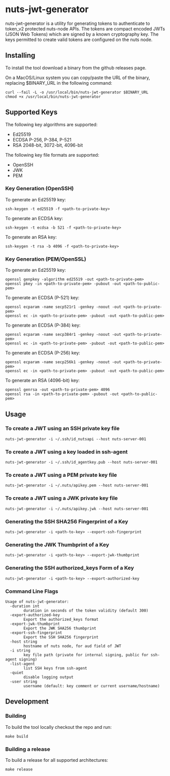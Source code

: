 # nuts-jwt-generator
nuts-jwt-generator is a utility for generating tokens to authenticate to token_v2 protected nuts-node APIs. The tokens are compact encoded JWTs (JSON Web Tokens) which are signed by a known cryptography key. The keys permitted to create valid tokens are configured on the nuts node.

## Installing
To install the tool download a binary from the github releases page.

On a MacOS/Linux system you can copy/paste the URL of the binary, replacing $BINARY_URL in the following command:
```
curl --fail -L -o /usr/local/bin/nuts-jwt-generator $BINARY_URL
chmod +x /usr/local/bin/nuts-jwt-generator
```

## Supported Keys
The following key algorithms are supported:
- Ed25519
- ECDSA P-256, P-384, P-521
- RSA 2048-bit, 3072-bit, 4096-bit

The following key file formats are supported:
- OpenSSH
- JWK
- PEM

### Key Generation (OpenSSH)
To generate an Ed25519 key:
```
ssh-keygen -t ed25519 -f <path-to-private-key>
```

To generate an ECDSA key:
```
ssh-keygen -t ecdsa -b 521 -f <path-to-private-key>
```

To generate an RSA key:
```
ssh-keygen -t rsa -b 4096 -f <path-to-private-key>
```

### Key Generation (PEM/OpenSSL)
To generate an Ed25519 key:
```
openssl genpkey -algorithm ed25519 -out <path-to-private-pem>
openssl pkey -in <path-to-private-pem> -pubout -out <path-to-public-pem>
```

To generate an ECDSA (P-521) key:
```
openssl ecparam -name secp521r1 -genkey -noout -out <path-to-private-pem>
openssl ec -in <path-to-private-pem> -pubout -out <path-to-public-pem>
```

To generate an ECDSA (P-384) key:
```
openssl ecparam -name secp384r1 -genkey -noout -out <path-to-private-pem>
openssl ec -in <path-to-private-pem> -pubout -out <path-to-public-pem>
```

To generate an ECDSA (P-256) key:
```
openssl ecparam -name secp256k1 -genkey -noout -out <path-to-private-pem>
openssl ec -in <path-to-private-pem> -pubout -out <path-to-public-pem>
```

To generate an RSA (4096-bit) key:
```
openssl genrsa -out <path-to-private-pem> 4096
openssl rsa -in <path-to-private-pem> -pubout -out <path-to-public-pem>
```

## Usage

### To create a JWT using an SSH private key file
```
nuts-jwt-generator -i ~/.ssh/id_nutsapi --host nuts-server-001
```

### To create a JWT using a key loaded in ssh-agent
```
nuts-jwt-generator -i ~/.ssh/id_agentkey.pub --host nuts-server-001
```

### To create a JWT using a PEM private key file
```
nuts-jwt-generator -i ~/.nuts/apikey.pem --host nuts-server-001
```

### To create a JWT using a JWK private key file
```
nuts-jwt-generator -i ~/.nuts/apikey.jwk --host nuts-server-001
```

### Generating the SSH SHA256 Fingerprint of a Key
```
nuts-jwt-generator -i <path-to-key> --export-ssh-fingerprint
```

### Generating the JWK Thumbprint of a Key
```
nuts-jwt-generator -i <path-to-key> --export-jwk-thumbprint
```

### Generating the SSH authorized_keys Form of a Key
```
nuts-jwt-generator -i <path-to-key> --export-authorized-key
```

### Command Line Flags
```
Usage of nuts-jwt-generator:
  -duration int
        duration in seconds of the token validity (default 300)
  -export-authorized-key
        Export the authorized_keys format
  -export-jwk-thumbprint
        Export the JWK SHA256 thumbprint
  -export-ssh-fingerprint
        Export the SSH SHA256 fingerprint
  -host string
        hostname of nuts node, for aud field of JWT
  -i string
        key file path (private for internal signing, public for ssh-agent signing)
  -list-agent
        list SSH keys from ssh-agent
  -quiet
        disable logging output
  -user string
        username (default: key comment or current username/hostname)
```

## Development

### Building
To build the tool locally checkout the repo and run:
```
make build
```

### Building a release
To build a release for all supported architectures:
```
make release
```
